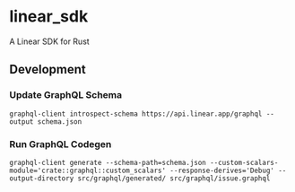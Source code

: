 # linear_sdk

A Linear SDK for Rust

## Development

### Update GraphQL Schema

```
graphql-client introspect-schema https://api.linear.app/graphql --output schema.json
```

### Run GraphQL Codegen

```
graphql-client generate --schema-path=schema.json --custom-scalars-module='crate::graphql::custom_scalars' --response-derives='Debug' --output-directory src/graphql/generated/ src/graphql/issue.graphql
```
